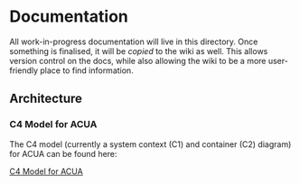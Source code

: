 # Documentation

All work-in-progress documentation will live in this directory. Once something is finalised, it will be _copied_ to the wiki as well. This allows version control on the docs, while also allowing the wiki to be a more user-friendly place to find information.

## Architecture

### C4 Model for ACUA

The C4 model (currently a system context (C1) and container (C2) diagram) for ACUA can be found here:

[C4 Model for ACUA](c4model.md)

